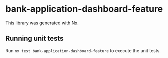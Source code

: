 # bank-application-dashboard-feature

This library was generated with [Nx](https://nx.dev).

## Running unit tests

Run `nx test bank-application-dashboard-feature` to execute the unit tests.
